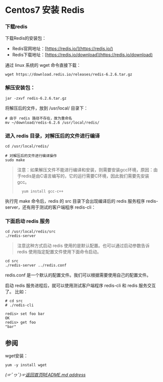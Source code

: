 # Centos7 安装 Redis

### 下载redis

下载Redis的安装包：
* Redis官网地址：[https://redis.io/](https://redis.io/)
* Redis下载地址：[https://redis.io/download](https://redis.io/download)

通过 linux 系统的 wget 命令直接下载：

```shell
wget https://download.redis.io/releases/redis-6.2.6.tar.gz
```

### 解压安装包：
```shell
jar -zxvf redis-6.2.6.tar.gz
```

将解压后的文件，放到 /usr/local/ 目录下：
```shell
# 由于 redis 路径不存在，故为重命名
mv ~/download/redis-6.2.6 /usr/local/redis/
```

### 进入 redis 目录，对解压后的文件进行编译
```shell
cd /usr/local/redis/

# 对解压后的文件进行编译操作
sudo make
```
> 注意：如果解压文件不能进行编译和安装，则需要安装gcc环境，原因：由于redis是由C语言编写的，它的运行需要C环境，因此我们需要先安装gcc。
> 
>       yum install gcc-c++

执行完 make 命令后，redis 的 src 目录下会出现编译后的 redis 服务程序 redis-server，还有用于测试的客户端程序 redis-cli：

### 下面启动 redis 服务

```shell
cd /usr/local/redis/src
./redis-server
```
> 注意这种方式启动 redis 使用的是默认配置。也可以通过启动参数告诉 redis 使用指定配置文件使用下面命令启动。

```shell
cd src
./redis-server ../redis.conf
```
redis.conf 是一个默认的配置文件。我们可以根据需要使用自己的配置文件。

启动 redis 服务进程后，就可以使用测试客户端程序 redis-cli 和 redis 服务交互了。 比如：

```shell
# cd src
# ./redis-cli

redis> set foo bar
OK
redis> get foo
"bar"
```
## 参阅
wget安装：
```shell
yum -y install wget
```

*(☞ﾟヮﾟ)☞[返回首页README.md address](https://github.com/fredomli/java-standard)*
